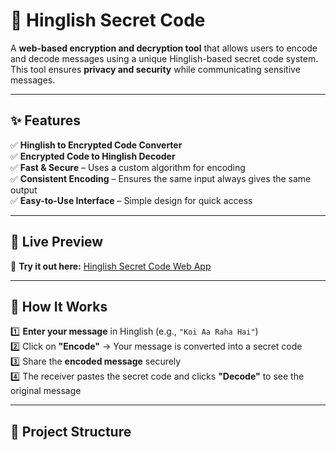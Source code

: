 # 🔐 Hinglish Secret Code

A **web-based encryption and decryption tool** that allows users to encode and decode messages using a unique Hinglish-based secret code system. This tool ensures **privacy and security** while communicating sensitive messages.

---

## **✨ Features**
✅ **Hinglish to Encrypted Code Converter**  
✅ **Encrypted Code to Hinglish Decoder**  
✅ **Fast & Secure** – Uses a custom algorithm for encoding  
✅ **Consistent Encoding** – Ensures the same input always gives the same output  
✅ **Easy-to-Use Interface** – Simple design for quick access  

---

## **📌 Live Preview**
🚀 **Try it out here:** [Hinglish Secret Code Web App](https://Ajitkhanta48.github.io/hinglish-secret-code/)  

---

## **📖 How It Works**
1️⃣ **Enter your message** in Hinglish (e.g., `"Koi Aa Raha Hai"`)  
2️⃣ Click on **"Encode"** → Your message is converted into a secret code  
3️⃣ Share the **encoded message** securely  
4️⃣ The receiver pastes the secret code and clicks **"Decode"** to see the original message  

---

## **📁 Project Structure**
